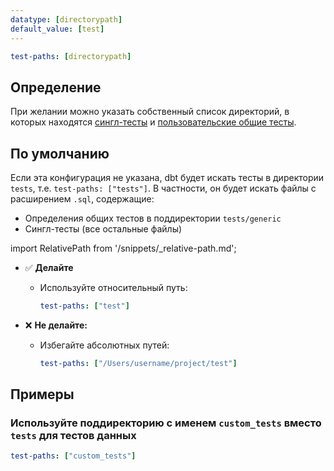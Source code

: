 ```yaml
---
datatype: [directorypath]
default_value: [test]
---
```


<File name='dbt_project.yml'>

```yml
test-paths: [directorypath]
```

</File>

## Определение

При желании можно указать собственный список директорий, в которых находятся [сингл-тесты](/docs/build/data-tests#singular-data-tests) и [пользовательские общие тесты](/docs/build/data-tests#generic-data-tests).

## По умолчанию
Если эта конфигурация не указана, dbt будет искать тесты в директории `tests`, т.е. `test-paths: ["tests"]`. В частности, он будет искать файлы с расширением `.sql`, содержащие:
- Определения общих тестов в поддиректории `tests/generic`
- Сингл-тесты (все остальные файлы)

import RelativePath from '/snippets/_relative-path.md';

<RelativePath 
path="test-paths"
absolute="/Users/username/project/test"
/>

- ✅ **Делайте**
  - Используйте относительный путь:
    ```yml
    test-paths: ["test"]
    ```

- ❌ **Не делайте:**
  - Избегайте абсолютных путей:
    ```yml
    test-paths: ["/Users/username/project/test"]
    ```

## Примеры
### Используйте поддиректорию с именем `custom_tests` вместо `tests` для тестов данных

<File name='dbt_project.yml'>

```yml
test-paths: ["custom_tests"]
```

</File>